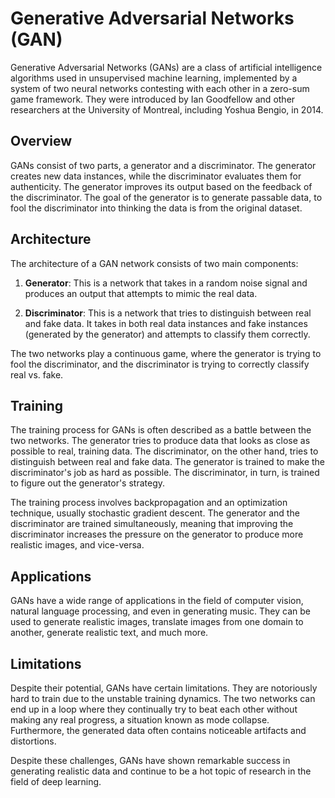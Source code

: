 # Generative Adversarial Networks (GAN)

Generative Adversarial Networks (GANs) are a class of artificial intelligence algorithms used in unsupervised machine learning, implemented by a system of two neural networks contesting with each other in a zero-sum game framework. They were introduced by Ian Goodfellow and other researchers at the University of Montreal, including Yoshua Bengio, in 2014.

## Overview

GANs consist of two parts, a generator and a discriminator. The generator creates new data instances, while the discriminator evaluates them for authenticity. The generator improves its output based on the feedback of the discriminator. The goal of the generator is to generate passable data, to fool the discriminator into thinking the data is from the original dataset.

## Architecture

The architecture of a GAN network consists of two main components:

1. **Generator**: This is a network that takes in a random noise signal and produces an output that attempts to mimic the real data.

2. **Discriminator**: This is a network that tries to distinguish between real and fake data. It takes in both real data instances and fake instances (generated by the generator) and attempts to classify them correctly.

The two networks play a continuous game, where the generator is trying to fool the discriminator, and the discriminator is trying to correctly classify real vs. fake.

## Training

The training process for GANs is often described as a battle between the two networks. The generator tries to produce data that looks as close as possible to real, training data. The discriminator, on the other hand, tries to distinguish between real and fake data. The generator is trained to make the discriminator's job as hard as possible. The discriminator, in turn, is trained to figure out the generator's strategy.

The training process involves backpropagation and an optimization technique, usually stochastic gradient descent. The generator and the discriminator are trained simultaneously, meaning that improving the discriminator increases the pressure on the generator to produce more realistic images, and vice-versa.

## Applications

GANs have a wide range of applications in the field of computer vision, natural language processing, and even in generating music. They can be used to generate realistic images, translate images from one domain to another, generate realistic text, and much more.

## Limitations

Despite their potential, GANs have certain limitations. They are notoriously hard to train due to the unstable training dynamics. The two networks can end up in a loop where they continually try to beat each other without making any real progress, a situation known as mode collapse. Furthermore, the generated data often contains noticeable artifacts and distortions.

Despite these challenges, GANs have shown remarkable success in generating realistic data and continue to be a hot topic of research in the field of deep learning.
